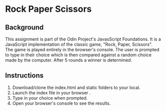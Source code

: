 # Rock Paper Scissors

## Background
This assignment is part of the Odin Project's JavasScript Foundations.
It is a JavaScript implementation of the classic game, "Rock, Paper, Scissors". 
The game is played entirely in the browser's console.
The user is prompted to type in their choice which is then compared against a random choice made by the computer. 
After 5 rounds a winner is determined. 

## Instructions
1. Download/clone the index.html and static folders to your local.
2. Launch the index file in your browser .
3. Type in your choice when prompted.
4. Open your browser's console to see the results. 